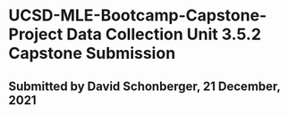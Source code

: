 # UCSD-MLE-Bootcamp-Capstone-Project Data Collection Unit 3.5.2 Capstone Submission
## Submitted by David Schonberger, 21 December, 2021

